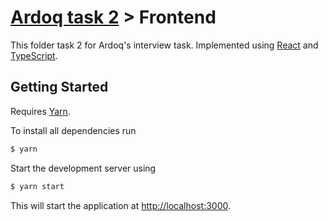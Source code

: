 # [Ardoq task 2](../README.md) > Frontend

This folder task 2 for Ardoq's interview task. Implemented using [React](https://reactjs.org/) and [TypeScript](https://www.typescriptlang.org/).

## Getting Started

Requires [Yarn](https://yarnpkg.com/).

To install all dependencies run
```bash
$ yarn
```

Start the development server using
```bash
$ yarn start
```

This will start the application at [http://localhost:3000](http://localhost:3000).